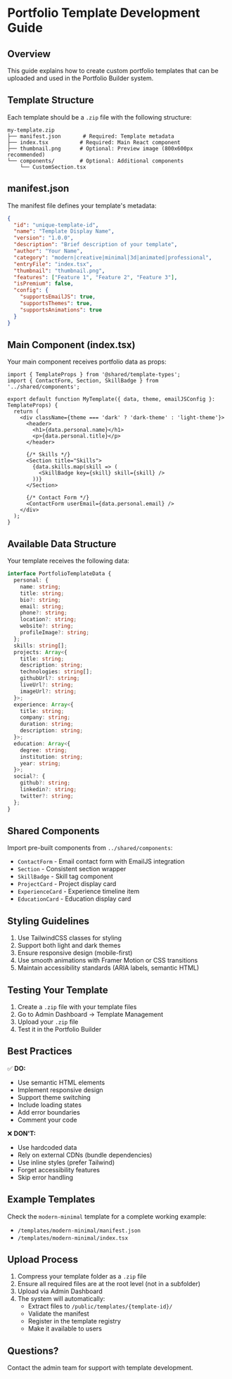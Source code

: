 
# Portfolio Template Development Guide

## Overview

This guide explains how to create custom portfolio templates that can be uploaded and used in the Portfolio Builder system.

## Template Structure

Each template should be a `.zip` file with the following structure:

```
my-template.zip
├── manifest.json       # Required: Template metadata
├── index.tsx          # Required: Main React component
├── thumbnail.png      # Optional: Preview image (800x600px recommended)
└── components/        # Optional: Additional components
    └── CustomSection.tsx
```

## manifest.json

The manifest file defines your template's metadata:

```json
{
  "id": "unique-template-id",
  "name": "Template Display Name",
  "version": "1.0.0",
  "description": "Brief description of your template",
  "author": "Your Name",
  "category": "modern|creative|minimal|3d|animated|professional",
  "entryFile": "index.tsx",
  "thumbnail": "thumbnail.png",
  "features": ["Feature 1", "Feature 2", "Feature 3"],
  "isPremium": false,
  "config": {
    "supportsEmailJS": true,
    "supportsThemes": true,
    "supportsAnimations": true
  }
}
```

## Main Component (index.tsx)

Your main component receives portfolio data as props:

```tsx
import { TemplateProps } from '@shared/template-types';
import { ContactForm, Section, SkillBadge } from '../shared/components';

export default function MyTemplate({ data, theme, emailJSConfig }: TemplateProps) {
  return (
    <div className={theme === 'dark' ? 'dark-theme' : 'light-theme'}>
      <header>
        <h1>{data.personal.name}</h1>
        <p>{data.personal.title}</p>
      </header>

      {/* Skills */}
      <Section title="Skills">
        {data.skills.map(skill => (
          <SkillBadge key={skill} skill={skill} />
        ))}
      </Section>

      {/* Contact Form */}
      <ContactForm userEmail={data.personal.email} />
    </div>
  );
}
```

## Available Data Structure

Your template receives the following data:

```typescript
interface PortfolioTemplateData {
  personal: {
    name: string;
    title: string;
    bio?: string;
    email: string;
    phone?: string;
    location?: string;
    website?: string;
    profileImage?: string;
  };
  skills: string[];
  projects: Array<{
    title: string;
    description: string;
    technologies: string[];
    githubUrl?: string;
    liveUrl?: string;
    imageUrl?: string;
  }>;
  experience: Array<{
    title: string;
    company: string;
    duration: string;
    description: string;
  }>;
  education: Array<{
    degree: string;
    institution: string;
    year: string;
  }>;
  social?: {
    github?: string;
    linkedin?: string;
    twitter?: string;
  };
}
```

## Shared Components

Import pre-built components from `../shared/components`:

- `ContactForm` - Email contact form with EmailJS integration
- `Section` - Consistent section wrapper
- `SkillBadge` - Skill tag component
- `ProjectCard` - Project display card
- `ExperienceCard` - Experience timeline item
- `EducationCard` - Education display card

## Styling Guidelines

1. Use TailwindCSS classes for styling
2. Support both light and dark themes
3. Ensure responsive design (mobile-first)
4. Use smooth animations with Framer Motion or CSS transitions
5. Maintain accessibility standards (ARIA labels, semantic HTML)

## Testing Your Template

1. Create a `.zip` file with your template files
2. Go to Admin Dashboard → Template Management
3. Upload your `.zip` file
4. Test it in the Portfolio Builder

## Best Practices

✅ **DO:**
- Use semantic HTML elements
- Implement responsive design
- Support theme switching
- Include loading states
- Add error boundaries
- Comment your code

❌ **DON'T:**
- Use hardcoded data
- Rely on external CDNs (bundle dependencies)
- Use inline styles (prefer Tailwind)
- Forget accessibility features
- Skip error handling

## Example Templates

Check the `modern-minimal` template for a complete working example:
- `/templates/modern-minimal/manifest.json`
- `/templates/modern-minimal/index.tsx`

## Upload Process

1. Compress your template folder as a `.zip` file
2. Ensure all required files are at the root level (not in a subfolder)
3. Upload via Admin Dashboard
4. The system will automatically:
   - Extract files to `/public/templates/{template-id}/`
   - Validate the manifest
   - Register in the template registry
   - Make it available to users

## Questions?

Contact the admin team for support with template development.

